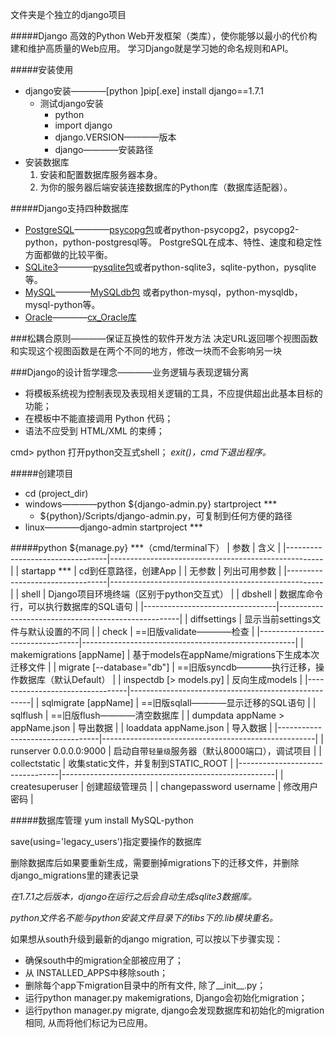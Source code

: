 文件夹是个独立的django项目

#####Django
高效的Python Web开发框架（类库），使你能够以最小的代价构建和维护高质量的Web应用。
学习Django就是学习她的命名规则和API。

#####安装使用
- django安装————[python ]pip[.exe] install django==1.7.1
    + 测试django安装
        * python
        * import django
        * django.VERSION————版本
        * django————安装路径
- 安装数据库
    1. 安装和配置数据库服务器本身。
    2. 为你的服务器后端安装连接数据库的Python库（数据库适配器）。

#####Django支持四种数据库
- [PostgreSQL](http://www.postgresql.org/)————[psycopg包](http://www.djangoproject.com/r/python-pgsql/)或者python-psycopg2，psycopg2-python，python-postgresql等。
PostgreSQL在成本、特性、速度和稳定性方面都做的比较平衡。
- [SQLite3](http://www.sqlite.org/)————[pysqlite包](http://initd.org/psycopg/download/)或者python-sqlite3，sqlite-python，pysqlite等。
- [MySQL](http://www.mysql.com/)————[MySQLdb包](http://www.djangoproject.com/r/python-mysql/)
或者python-mysql，python-mysqldb，mysql-python等。
- [Oracle](http://www.oracle.com/)————[cx_Oracle库](http://cx-oracle.sourceforge.net/)

###松耦合原则————保证互换性的软件开发方法
决定URL返回哪个视图函数和实现这个视图函数是在两个不同的地方，修改一块而不会影响另一块

###Django的设计哲学理念————业务逻辑与表现逻辑分离
- 将模板系统视为控制表现及表现相关逻辑的工具，不应提供超出此基本目标的功能；
- 在模板中不能直接调用 Python 代码；
- 语法不应受到 HTML/XML 的束缚；

cmd> python                     打开python交互式shell；
*exit()，cmd下退出程序。*

#####创建项目
- cd (project_dir)
- windows————python ${django-admin.py} startproject ***
    + ${python}/Scripts/django-admin.py，可复制到任何方便的路径
- linux————django-admin startproject ***

#####python ${manage.py} ***（cmd/terminal下）
|               参数              |                         含义                        |
|---------------------------------|-----------------------------------------------------|
| startapp ***                    | cd到任意路径，创建App                               |
| 无参数                          | 列出可用参数                                        |
|---------------------------------|-----------------------------------------------------|
| shell                           | Django项目环境终端（区别于python交互式）            |
| dbshell                         | 数据库命令行，可以执行数据库的SQL语句               |
|---------------------------------|-----------------------------------------------------|
| diffsettings                    | 显示当前settings文件与默认设置的不同                |
| check                           | ==旧版validate————检查                              |
|---------------------------------|-----------------------------------------------------|
| makemigrations [appName]        | 基于models在appName/migrations下生成本次迁移文件    |
| migrate [--database="db"]       | ==旧版syncdb————执行迁移，操作数据库（默认Default） |
| inspectdb [> models.py]         | 反向生成models                                      |
|---------------------------------|-----------------------------------------------------|
| sqlmigrate [appName]            | ==旧版sqlall————显示迁移的SQL语句                   |
| sqlflush                        | ==旧版flush————清空数据库                           |
| dumpdata appName > appName.json | 导出数据                                            |
| loaddata appName.json           | 导入数据                                            |
|---------------------------------|-----------------------------------------------------|
| runserver 0.0.0.0:9000          | 启动自带`轻量级`服务器（默认8000端口），调试项目    |
| collectstatic                   | 收集static文件，并复制到STATIC_ROOT                 |
|---------------------------------|-----------------------------------------------------|
| createsuperuser                 | 创建超级管理员                                      |
| changepassword username         | 修改用户密码                                        |


#####数据库管理
yum install MySQL-python

save(using='legacy_users')指定要操作的数据库

删除数据库后如果要重新生成，需要删掉migrations下的迁移文件，并删除django_migrations里的建表记录

*在1.7.1之后版本，django在运行之后会自动生成sqlite3数据库。*

*python文件名不能与python安装文件目录下的libs下的.lib模块重名。*

如果想从south升级到最新的django migration, 可以按以下步骤实现：

- 确保south中的migration全部被应用了；
- 从 INSTALLED_APPS中移除south；
- 删除每个app下migration目录中的所有文件, 除了__init__.py；
- 运行python manager.py makemigrations, Django会初始化migration；
- 运行python manager.py migrate, django会发现数据库和初始化的migration相同, 从而将他们标记为已应用。